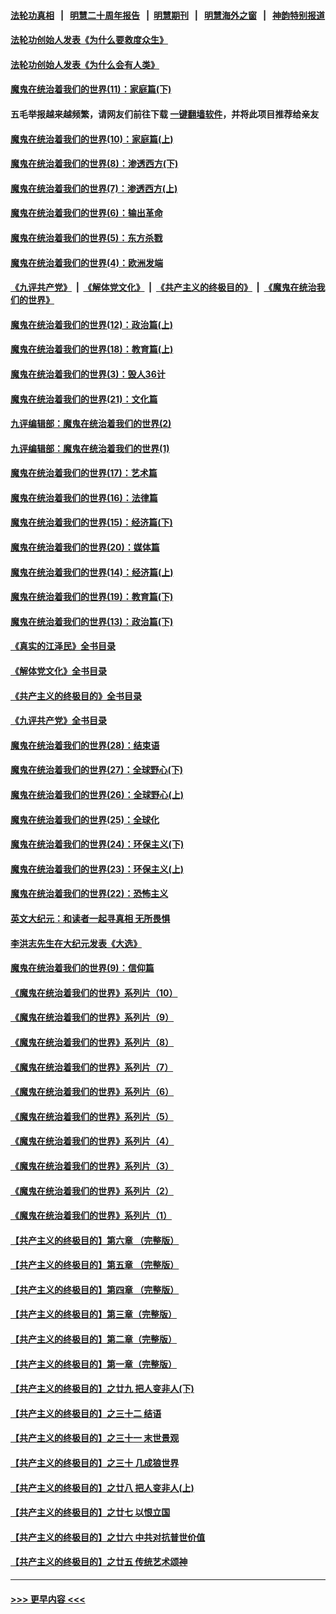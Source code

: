 #### [法轮功真相](https://github.com/gfw-breaker/truth/blob/master/README.md?t=0) &nbsp;&nbsp;|&nbsp;&nbsp; [明慧二十周年报告](https://github.com/gfw-breaker/mh-reports/blob/master/README.md?t=0) &nbsp;&nbsp;|&nbsp;&nbsp;[明慧期刊](https://github.com/gfw-breaker/mh-qikan) &nbsp;&nbsp;|&nbsp;&nbsp; [明慧海外之窗](https://github.com/gfw-breaker/mh-news/blob/master/README.md?t=0) &nbsp;&nbsp;|&nbsp;&nbsp; [神韵特别报道](https://github.com/gfw-breaker/mh-news/blob/master/shenyun.md?t=0)
#### [法轮功创始人发表《为什么要救度众生》](../pages/nsc422/n13975246.md?t=06101843) 
#### [法轮功创始人发表《为什么会有人类》](../pages/nsc422/n13912117.md?t=06101843) 
#### [魔鬼在统治着我们的世界(11)：家庭篇(下)](../pages/nsc422/n10440961.md?t=06101843) 
#### 五毛举报越来越频繁，请网友们前往下载 [一键翻墙软件](https://github.com/gfw-breaker/ssr-accounts)，并将此项目推荐给亲友
#### [魔鬼在统治着我们的世界(10)：家庭篇(上)](../pages/nsc422/n10435448.md?t=06101843) 
#### [魔鬼在统治着我们的世界(8)：渗透西方(下)](../pages/nsc422/n10429603.md?t=06101843) 
#### [魔鬼在统治着我们的世界(7)：渗透西方(上)](../pages/nsc422/n10426013.md?t=06101843) 
#### [魔鬼在统治着我们的世界(6)：输出革命](../pages/nsc422/n10421536.md?t=06101843) 
#### [魔鬼在统治着我们的世界(5)：东方杀戮](../pages/nsc422/n10417707.md?t=06101843) 
#### [魔鬼在统治着我们的世界(4)：欧洲发端](../pages/nsc422/n10414890.md?t=06101843) 
#### [《九评共产党》](https://github.com/begood0513/9ping.md/blob/master/README.md) &nbsp;|&nbsp; [《解体党文化》](../../../../jtdwh.md/blob/master/README.md)  &nbsp;|&nbsp; [《共产主义的终极目的》](../../../../gczydzjmd.md/blob/master/README.md) &nbsp;|&nbsp; [《魔鬼在统治我们的世界》](../../../../mgztzwmdsj.md/blob/master/README.md) 
#### [魔鬼在统治着我们的世界(12)：政治篇(上)](../pages/nsc422/n10444576.md?t=06101843) 
#### [魔鬼在统治着我们的世界(18)：教育篇(上)](../pages/nsc422/n10526970.md?t=06101843) 
#### [魔鬼在统治着我们的世界(3)：毁人36计](../pages/nsc422/n10411583.md?t=06101843) 
#### [魔鬼在统治着我们的世界(21)：文化篇](../pages/nsc422/n10597706.md?t=06101843) 
#### [九评编辑部：魔鬼在统治着我们的世界(2)](../pages/nsc422/n10410036.md?t=06101843) 
#### [九评编辑部：魔鬼在统治着我们的世界(1)](../pages/nsc422/n10406825.md?t=06101843) 
#### [魔鬼在统治着我们的世界(17)：艺术篇](../pages/nsc422/n10499093.md?t=06101843) 
#### [魔鬼在统治着我们的世界(16)：法律篇](../pages/nsc422/n10485969.md?t=06101843) 
#### [魔鬼在统治着我们的世界(15)：经济篇(下)](../pages/nsc422/n10469975.md?t=06101843) 
#### [魔鬼在统治着我们的世界(20)：媒体篇](../pages/nsc422/n10586579.md?t=06101843) 
#### [魔鬼在统治着我们的世界(14)：经济篇(上)](../pages/nsc422/n10457370.md?t=06101843) 
#### [魔鬼在统治着我们的世界(19)：教育篇(下)](../pages/nsc422/n10564808.md?t=06101843) 
#### [魔鬼在统治着我们的世界(13)：政治篇(下)](../pages/nsc422/n10448270.md?t=06101843) 
#### [《真实的江泽民》全书目录](../pages/nsc422/n13721399.md?t=06101843) 
#### [《解体党文化》全书目录](../pages/nsc422/n13721157.md?t=06101843) 
#### [《共产主义的终极目的》全书目录](../pages/nsc422/n13721048.md?t=06101843) 
#### [《九评共产党》全书目录](../pages/nsc422/n13708085.md?t=06101843) 
#### [魔鬼在统治着我们的世界(28)：结束语](../pages/nsc422/n10936246.md?t=06101843) 
#### [魔鬼在统治着我们的世界(27)：全球野心(下)](../pages/nsc422/n10928319.md?t=06101843) 
#### [魔鬼在统治着我们的世界(26)：全球野心(上)](../pages/nsc422/n10900318.md?t=06101843) 
#### [魔鬼在统治着我们的世界(25)：全球化](../pages/nsc422/n10788205.md?t=06101843) 
#### [魔鬼在统治着我们的世界(24)：环保主义(下)](../pages/nsc422/n10695307.md?t=06101843) 
#### [魔鬼在统治着我们的世界(23)：环保主义(上)](../pages/nsc422/n10688613.md?t=06101843) 
#### [魔鬼在统治着我们的世界(22)：恐怖主义](../pages/nsc422/n10614727.md?t=06101843) 
#### [英文大纪元：和读者一起寻真相 无所畏惧](../pages/nsc422/n12542027.md?t=06101843) 
#### [李洪志先生在大纪元发表《大选》](../pages/nsc422/n12534746.md?t=06101843) 
#### [魔鬼在统治着我们的世界(9)：信仰篇](../pages/nsc422/n10432159.md?t=06101843) 
#### [《魔鬼在统治着我们的世界》系列片（10）](../pages/nsc422/n12292670.md?t=06101843) 
#### [《魔鬼在统治着我们的世界》系列片（9）](../pages/nsc422/n12290859.md?t=06101843) 
#### [《魔鬼在统治着我们的世界》系列片（8）](../pages/nsc422/n12287445.md?t=06101843) 
#### [《魔鬼在统治着我们的世界》系列片（7）](../pages/nsc422/n12283425.md?t=06101843) 
#### [《魔鬼在统治着我们的世界》系列片（6）](../pages/nsc422/n12282314.md?t=06101843) 
#### [《魔鬼在统治着我们的世界》系列片（5）](../pages/nsc422/n12281419.md?t=06101843) 
#### [《魔鬼在统治着我们的世界》系列片（4）](../pages/nsc422/n12274024.md?t=06101843) 
#### [《魔鬼在统治着我们的世界》系列片（3）](../pages/nsc422/n12271322.md?t=06101843) 
#### [《魔鬼在统治着我们的世界》系列片（2）](../pages/nsc422/n12269049.md?t=06101843) 
#### [《魔鬼在统治着我们的世界》系列片（1）](../pages/nsc422/n12267575.md?t=06101843) 
#### [【共产主义的终极目的】第六章 （完整版）](../pages/nsc422/n11428913.md?t=06101843) 
#### [【共产主义的终极目的】第五章 （完整版）](../pages/nsc422/n11428912.md?t=06101843) 
#### [【共产主义的终极目的】第四章 （完整版）](../pages/nsc422/n11428907.md?t=06101843) 
#### [【共产主义的终极目的】第三章（完整版）](../pages/nsc422/n11428848.md?t=06101843) 
#### [【共产主义的终极目的】第二章（完整版）](../pages/nsc422/n11428831.md?t=06101843) 
#### [【共产主义的终极目的】第一章（完整版）](../pages/nsc422/n11417651.md?t=06101843) 
#### [【共产主义的终极目的】之廿九 把人变非人(下)](../pages/nsc422/n11344140.md?t=06101843) 
#### [【共产主义的终极目的】之三十二 结语](../pages/nsc422/n11360535.md?t=06101843) 
#### [【共产主义的终极目的】之三十一 末世景观](../pages/nsc422/n11351129.md?t=06101843) 
#### [【共产主义的终极目的】之三十 几成狼世界](../pages/nsc422/n11348280.md?t=06101843) 
#### [【共产主义的终极目的】之廿八 把人变非人(上)](../pages/nsc422/n11340492.md?t=06101843) 
#### [【共产主义的终极目的】之廿七 以恨立国](../pages/nsc422/n11336944.md?t=06101843) 
#### [【共产主义的终极目的】之廿六 中共对抗普世价值](../pages/nsc422/n11324785.md?t=06101843) 
#### [【共产主义的终极目的】之廿五 传统艺术颂神](../pages/nsc422/n11296396.md?t=06101843) 

----
#### [ >>> 更早内容 <<< ](../indexes/nsc422-earlier.md)
